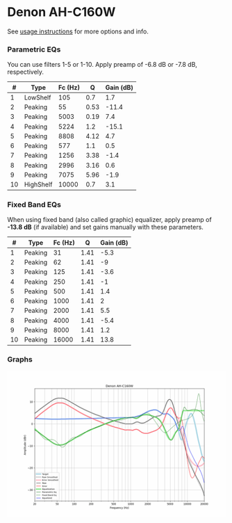 # Denon AH-C160W
See [usage instructions](https://github.com/jaakkopasanen/AutoEq#usage) for more options and info.

### Parametric EQs
You can use filters 1-5 or 1-10. Apply preamp of -6.8 dB or -7.8 dB, respectively.

|   # | Type      |   Fc (Hz) |    Q |   Gain (dB) |
|-----|-----------|-----------|------|-------------|
|   1 | LowShelf  |       105 | 0.7  |         1.7 |
|   2 | Peaking   |        55 | 0.53 |       -11.4 |
|   3 | Peaking   |      5003 | 0.19 |         7.4 |
|   4 | Peaking   |      5224 | 1.2  |       -15.1 |
|   5 | Peaking   |      8808 | 4.12 |         4.7 |
|   6 | Peaking   |       577 | 1.1  |         0.5 |
|   7 | Peaking   |      1256 | 3.38 |        -1.4 |
|   8 | Peaking   |      2996 | 3.16 |         0.6 |
|   9 | Peaking   |      7075 | 5.96 |        -1.9 |
|  10 | HighShelf |     10000 | 0.7  |         3.1 |

### Fixed Band EQs
When using fixed band (also called graphic) equalizer, apply preamp of **-13.8 dB** (if available) and set gains manually with these parameters.

|   # | Type    |   Fc (Hz) |    Q |   Gain (dB) |
|-----|---------|-----------|------|-------------|
|   1 | Peaking |        31 | 1.41 |        -5.3 |
|   2 | Peaking |        62 | 1.41 |        -9   |
|   3 | Peaking |       125 | 1.41 |        -3.6 |
|   4 | Peaking |       250 | 1.41 |        -1   |
|   5 | Peaking |       500 | 1.41 |         1.4 |
|   6 | Peaking |      1000 | 1.41 |         2   |
|   7 | Peaking |      2000 | 1.41 |         5.5 |
|   8 | Peaking |      4000 | 1.41 |        -5.4 |
|   9 | Peaking |      8000 | 1.41 |         1.2 |
|  10 | Peaking |     16000 | 1.41 |        13.8 |

### Graphs
![](./Denon%20AH-C160W.png)
